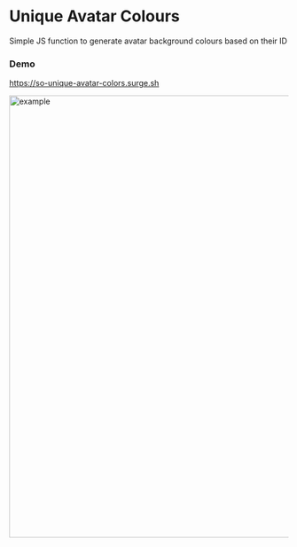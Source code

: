 # Unique Avatar Colours

Simple JS function to generate avatar background colours based on their ID

### Demo

https://so-unique-avatar-colors.surge.sh


<img width="798" alt="example" src="https://github.com/seanockert/unique-avatar-colors/assets/574163/89a3f3a6-52be-44f8-8f78-c77770203387">
